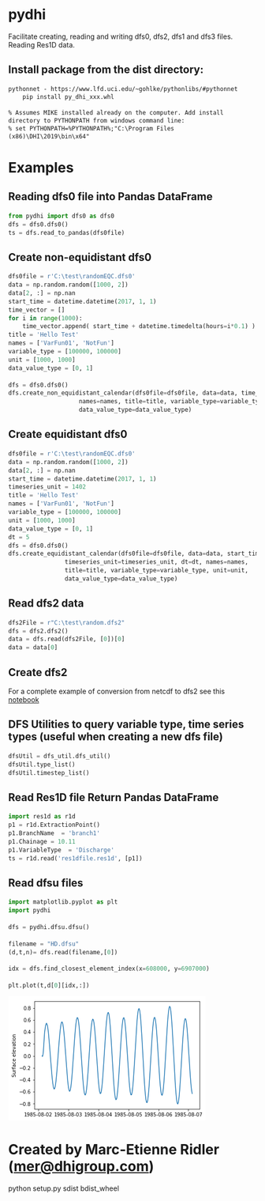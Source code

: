 # pydhi
Facilitate creating, reading and writing dfs0, dfs2, dfs1 and dfs3 files. Reading Res1D data.

## Install package from the dist directory:
	pythonnet - https://www.lfd.uci.edu/~gohlke/pythonlibs/#pythonnet
        pip install py_dhi_xxx.whl

	% Assumes MIKE installed already on the computer. Add install directory to PYTHONPATH from windows command line:
	% set PYTHONPATH=%PYTHONPATH%;"C:\Program Files (x86)\DHI\2019\bin\x64"

# Examples

## Reading dfs0 file into Pandas DataFrame
```python
from pydhi import dfs0 as dfs0
dfs = dfs0.dfs0()
ts = dfs.read_to_pandas(dfs0file)
```

## Create non-equidistant dfs0
```python
dfs0file = r'C:\test\randomEQC.dfs0'
data = np.random.random([1000, 2])
data[2, :] = np.nan
start_time = datetime.datetime(2017, 1, 1)
time_vector = []
for i in range(1000):
	time_vector.append( start_time + datetime.timedelta(hours=i*0.1) )
title = 'Hello Test'
names = ['VarFun01', 'NotFun']
variable_type = [100000, 100000]
unit = [1000, 1000]
data_value_type = [0, 1]

dfs = dfs0.dfs0()
dfs.create_non_equidistant_calendar(dfs0file=dfs0file, data=data, time_vector=time_vector,
				    names=names, title=title, variable_type=variable_type, unit=unit,
				    data_value_type=data_value_type)
```

## Create equidistant dfs0
```python
dfs0file = r'C:\test\randomEQC.dfs0'
data = np.random.random([1000, 2])
data[2, :] = np.nan
start_time = datetime.datetime(2017, 1, 1)
timeseries_unit = 1402
title = 'Hello Test'
names = ['VarFun01', 'NotFun']
variable_type = [100000, 100000]
unit = [1000, 1000]
data_value_type = [0, 1]
dt = 5
dfs = dfs0.dfs0()
dfs.create_equidistant_calendar(dfs0file=dfs0file, data=data, start_time=start_time,
				timeseries_unit=timeseries_unit, dt=dt, names=names,
				title=title, variable_type=variable_type, unit=unit,
				data_value_type=data_value_type)
```

## Read dfs2 data
```python
dfs2File = r"C:\test\random.dfs2"
dfs = dfs2.dfs2()
data = dfs.read(dfs2File, [0])[0]
data = data[0]
```

## Create dfs2
For a complete example of conversion from netcdf to dfs2 see this [notebook](notebooks/Sea%20surface%20temperature%20-%20dfs2.ipynb)

## DFS Utilities to query variable type, time series types (useful when creating a new dfs file)
```python
dfsUtil = dfs_util.dfs_util()
dfsUtil.type_list()
dfsUtil.timestep_list()
```

## Read Res1D file Return Pandas DataFrame
```python
import res1d as r1d
p1 = r1d.ExtractionPoint()
p1.BranchName  = 'branch1'
p1.Chainage = 10.11
p1.VariableType  = 'Discharge'
ts = r1d.read('res1dfile.res1d', [p1])
```

## Read dfsu files
```python
import matplotlib.pyplot as plt
import pydhi

dfs = pydhi.dfsu.dfsu()

filename = "HD.dfsu"
(d,t,n)= dfs.read(filename,[0])

idx = dfs.find_closest_element_index(x=608000, y=6907000)

plt.plot(t,d[0][idx,:])
```
![Timeseries](images/dfsu_ts.png)

# Created by Marc-Etienne Ridler (mer@dhigroup.com)
python setup.py sdist bdist_wheel

